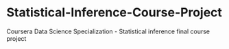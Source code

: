 # Statistical-Inference-Course-Project
Coursera Data Science Specialization - Statistical inference final course project
